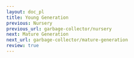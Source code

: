 ```yaml
---
layout: doc_pl
title: Young Generation
previous: Nursery
previous_url: garbage-collector/nursery
next: Mature Generation
next_url: garbage-collector/mature-generation
review: true
---
```

